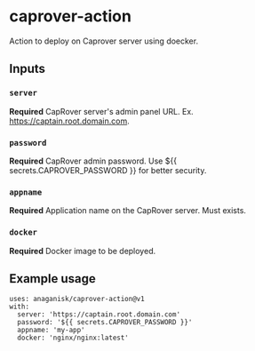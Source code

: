 # caprover-action
Action to deploy on Caprover server using doecker.


## Inputs

### `server`

**Required** CapRover server's admin panel URL. Ex. https://captain.root.domain.com.

### `password`

**Required** CapRover admin password. Use ${{ secrets.CAPROVER_PASSWORD }} for better security.

### `appname`

**Required** Application name on the CapRover server. Must exists.

### `docker`

**Required**
Docker image to be deployed.


## Example usage
```
uses: anaganisk/caprover-action@v1
with:
  server: 'https://captain.root.domain.com'
  password: '${{ secrets.CAPROVER_PASSWORD }}'
  appname: 'my-app'
  docker: 'nginx/nginx:latest'
```
